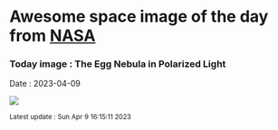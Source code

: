 
# Awesome space image of the day from [NASA](https://api.nasa.gov/)

### Today image : The Egg Nebula in Polarized Light
Date : 2023-04-09

![](https://apod.nasa.gov/apod/image/2304/egg_hst_0c1099.jpg)

<small>Latest update : Sun Apr  9 16:15:11 2023</small>
        
